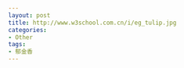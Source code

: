```yaml
---
layout: post
title: http://www.w3school.com.cn/i/eg_tulip.jpg
categories:
- Other
tags:
- 郁金香
---
```


